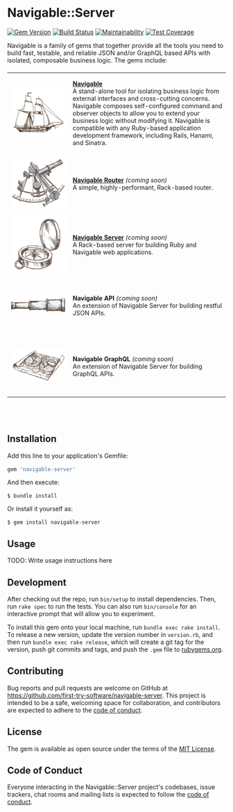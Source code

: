 # Navigable::Server

[![Gem Version](https://badge.fury.io/rb/navigable-server.svg)](https://badge.fury.io/rb/navigable-server) [![Build Status](https://travis-ci.org/first-try-software/navigable-server.svg?branch=main)](https://travis-ci.org/first-try-software/navigable-server) [![Maintainability](https://api.codeclimate.com/v1/badges/e62e187bb05abe883169/maintainability)](https://codeclimate.com/github/first-try-software/navigable-server/maintainability) [![Test Coverage](https://api.codeclimate.com/v1/badges/e62e187bb05abe883169/test_coverage)](https://codeclimate.com/github/first-try-software/navigable-server/test_coverage)

Navigable is a family of gems that together provide all the tools you need to build fast, testable, and reliable JSON and/or GraphQL based APIs with isolated, composable business logic. The gems include:

<table style="margin: 20px 0">
<tr height="140">
<td width="130"><img alt="Clipper Ship" src="https://raw.githubusercontent.com/first-try-software/navigable/main/assets/clipper.png"></td>
<td>

**[Navigable][navigable]**<br>
A stand-alone tool for isolating business logic from external interfaces and cross-cutting concerns. Navigable composes self-configured command and observer objects to allow you to extend your business logic without modifying it. Navigable is compatible with any Ruby-based application development framework, including Rails, Hanami, and Sinatra.

</td>
</tr>
<tr height="140">
<td width="130"><img alt="Compass" src="https://raw.githubusercontent.com/first-try-software/navigable/main/assets/sextant.png"></td>
<td>

**[Navigable Router][router]** *(coming soon)*<br>
A simple, highly-performant, Rack-based router.

</td>
</tr>
<tr height="140">
<td width="130"><img alt="Compass" src="https://raw.githubusercontent.com/first-try-software/navigable/main/assets/compass.png"></td>
<td>

**[Navigable Server][server]** *(coming soon)*<br>
A Rack-based server for building Ruby and Navigable web applications.

</td>
</tr>
<tr height="140">
<td width="130"><img alt="Telescope" src="https://raw.githubusercontent.com/first-try-software/navigable/main/assets/telescope.png"></td>
<td>

**Navigable API** *(coming soon)*<br>
An extension of Navigable Server for building restful JSON APIs.

</td>
</tr>
<tr height="140">
<td width="130"><img alt="Map" src="https://raw.githubusercontent.com/first-try-software/navigable/main/assets/map.png"></td>
<td>

**Navigable GraphQL** *(coming soon)*<br>
An extension of Navigable Server for building GraphQL APIs.

</td>
</tr>
</table>

<br><br>

## Installation

Add this line to your application's Gemfile:

```ruby
gem 'navigable-server'
```

And then execute:

    $ bundle install

Or install it yourself as:

    $ gem install navigable-server

## Usage

TODO: Write usage instructions here

## Development

After checking out the repo, run `bin/setup` to install dependencies. Then, run `rake spec` to run the tests. You can also run `bin/console` for an interactive prompt that will allow you to experiment.

To install this gem onto your local machine, run `bundle exec rake install`. To release a new version, update the version number in `version.rb`, and then run `bundle exec rake release`, which will create a git tag for the version, push git commits and tags, and push the `.gem` file to [rubygems.org](https://rubygems.org).

## Contributing

Bug reports and pull requests are welcome on GitHub at https://github.com/first-try-software/navigable-server. This project is intended to be a safe, welcoming space for collaboration, and contributors are expected to adhere to the [code of conduct](https://github.com/first-try-software/navigable-server/blob/master/CODE_OF_CONDUCT.md).


## License

The gem is available as open source under the terms of the [MIT License](https://opensource.org/licenses/MIT).

## Code of Conduct

Everyone interacting in the Navigable::Server project's codebases, issue trackers, chat rooms and mailing lists is expected to follow the [code of conduct](https://github.com/first-try-software/navigable-server/blob/master/CODE_OF_CONDUCT.md).

[navigable]: https://github.com/first-try-software/navigable
[router]: https://github.com/first-try-software/navigable-router
[server]: https://github.com/first-try-software/navigable-server
